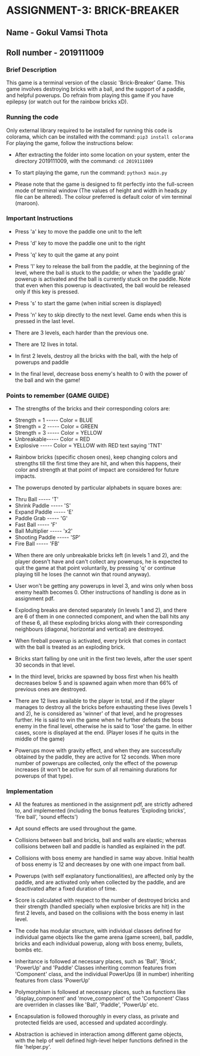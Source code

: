 # ASSIGNMENT-3: BRICK-BREAKER

## Name - Gokul Vamsi Thota
## Roll number - 2019111009



### Brief Description

This game is a terminal version of the classic 'Brick-Breaker' Game. This game involves destroying bricks with a ball, and the support of a paddle, and helpful powerups. Do refrain from playing this game if you have epilepsy (or watch out for the rainbow bricks xD).



### Running the code

Only external library required to be installed for running this code is colorama, which can be installed with the command: `pip3 install colorama`
For playing the game, follow the instructions below:

* After extracting the folder into some location on your system, enter the directory 2019111009, with the command: `cd 2019111009`

* To start playing the game, run the command: `python3 main.py`

* Please note that the game is designed to fit perfectly into the full-screen mode of terminal window (The values of height and width in heads.py file can be altered). The colour preferred is default color of vim terminal (maroon).



### Important Instructions

* Press 'a' key to move the paddle one unit to the left

* Press 'd' key to move the paddle one unit to the right

* Press 'q' key to quit the game at any point

* Press 'l' key to release the ball from the paddle, at the beginning of the level, where the ball is stuck to the paddle; or when the 'paddle grab' powerup is activated and the ball is currently stuck on the paddle. Note that even when this powerup is deactivated, the ball would be released only if this key is pressed. 

* Press 's' to start the game (when initial screen is displayed)

* Press 'n' key to skip directly to the next level. Game ends when this is pressed in the last level.

* There are 3 levels, each harder than the previous one.

* There are 12 lives in total.

* In first 2 levels, destroy all the bricks with the ball, with the help of powerups and paddle

* In the final level, decrease boss enemy's health to 0 with the power of the ball and win the game!





### Points to remember (GAME GUIDE)

* The strengths of the bricks and their corresponding colors are:
<ul><li>Strength = 1 ----- Color = BLUE</li><li>Strength = 2 ----- Color = GREEN</li><li>Strength = 3 ----- Color = YELLOW</li><li>Unbreakable----- Color = RED</li><li>Explosive ----- Color = YELLOW with RED text saying 'TNT'</li></ul>

* Rainbow bricks (specific chosen ones), keep changing colors and strengths till the first time they are hit, and when this happens, their color and strength at that point of impact are considered for future impacts.

* The powerups denoted by particular alphabets in square boxes are:
<ul><li>Thru Ball ----- 'T'</li><li>Shrink Paddle ----- 'S'</li><li>Expand Paddle ----- 'E'</li><li>Paddle Grab ----- 'G'</li><li>Fast Ball ----- 'F'</li><li>Ball Multiplier ----- 'x2'</li><li>Shooting Paddle ----- 'SP'</li><li>Fire Ball ----- 'FB'</li></ul>

* When there are only unbreakable bricks left (in levels 1 and 2), and the player doesn't have and can't collect any powerups, he is expected to quit the game at that point voluntarily, by pressing 'q' or continue playing till he loses (he cannot win that round anyway).

* User won't be getting any powerups in level 3, and wins only when boss enemy health becomes 0. Other instructions of handling is done as in assignment pdf.

* Exploding breaks are denoted separately (in levels 1 and 2), and there are 6 of them in one connected component, and when the ball hits any of these 6, all these exploding bricks along with their corresponding neighbours (diagonal, horizontal and vertical) are destroyed. 

* When fireball powerup is activated, every brick that comes in contact with the ball is treated as an exploding brick.

* Bricks start falling by one unit in the first two levels, after the user spent 30 seconds in that level.

* In the third level, bricks are spawned by boss first when his health decreases below 5 and is spawned again when more than 66% of previous ones are destroyed.

* There are 12 lives available to the player in total, and if the player manages to destroy all the bricks before exhausting these lives (levels 1 and 2), he is considered as 'winner' of that level, and he progresses further. He is said to win the game when he further defeats the boss enemy in the final level, otherwise he is said to 'lose' the game. In either cases, score is displayed at the end. (Player loses if he quits in the middle of the game)

* Powerups move with gravity effect, and when they are successfully obtained by the paddle, they are active for 12 seconds. When more number of powerups are collected, only the effect of the powerup increases (it won't be active for sum of all remaining durations for powerups of that type).




### Implementation

* All the features as mentioned in the assignment pdf, are strictly adhered to, and implemented (including the bonus features 'Exploding bricks', 'fire ball', 'sound effects')

* Apt sound effects are used throughout the game.

* Collisions between ball and bricks, ball and walls are elastic; whereas collisions between ball and paddle is handled as explained in the pdf.

* Collisions with boss enemy are handled in same way above. Initial health of boss enemy is 12 and decreases by one with one impact from ball.

* Powerups (with self explanatory functionalities), are affected only by the paddle, and are activated only when collected by the paddle, and are deactivated after a fixed duration of time.

* Score is calculated with respect to the number of destroyed bricks and their strength (handled specially when explosive bricks are hit) in the first 2 levels, and based on the collisions with the boss enemy in last level.

* The code has modular structure, with individual classes defined for individual game objects like the game arena (game screen), ball, paddle, bricks and each individual powerup, along with boss enemy, bullets, bombs etc.

* Inheritance is followed at necessary places, such as 'Ball', 'Brick', 'PowerUp' and 'Paddle' Classes inheriting common features from 'Component' class, and the individual PowerUps (8 in number) inheriting features from class 'PowerUp'

* Polymorphism is followed at necessary places, such as functions like 'display_component' and 'move_component' of the 'Component' Class are overriden in classes like 'Ball', 'Paddle', 'PowerUp' etc.

* Encapsulation is followed thoroughly in every class, as private and protected fields are used, accessed and updated accordingly.

* Abstraction is achieved in interaction among different game objects, with the help of well defined high-level helper functions defined in the file 'helper.py'.

